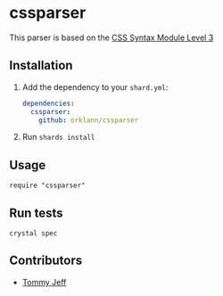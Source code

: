# cssparser

This parser is based on the [CSS Syntax Module Level 3](https://www.w3.org/TR/css-syntax-3/)

## Installation

1. Add the dependency to your `shard.yml`:

   ```yaml
   dependencies:
     cssparser:
       github: orklann/cssparser
   ```

2. Run `shards install`

## Usage

```crystal
require "cssparser"
```

## Run tests

```
crystal spec
```

## Contributors

- [Tommy Jeff](https://github.com/orklann)
